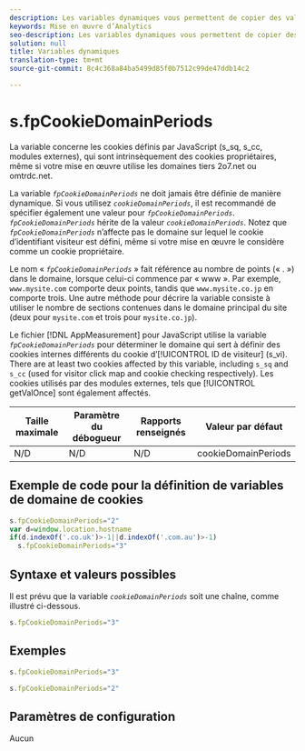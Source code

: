 ```yaml
---
description: Les variables dynamiques vous permettent de copier des valeurs d’une variable vers une autre sans entrer les valeurs complètes à plusieurs reprises dans les demandes d’image sur votre site.
keywords: Mise en œuvre d’Analytics
seo-description: Les variables dynamiques vous permettent de copier des valeurs d’une variable vers une autre sans entrer les valeurs complètes à plusieurs reprises dans les demandes d’image sur votre site.
solution: null
title: Variables dynamiques
translation-type: tm+mt
source-git-commit: 8c4c368a84ba5499d85f0b7512c99de47ddb14c2

---
```



# s.fpCookieDomainPeriods

La variable concerne les cookies définis par JavaScript (s_sq, s_cc, modules externes), qui sont intrinsèquement des cookies propriétaires, même si votre mise en œuvre utilise les domaines tiers 2o7.net ou omtrdc.net.

La variable *`fpCookieDomainPeriods`* ne doit jamais être définie de manière dynamique. Si vous utilisez *`cookieDomainPeriods`*, il est recommandé de spécifier également une valeur pour *`fpCookieDomainPeriods`*. *`fpCookieDomainPeriods`* hérite de la valeur *`cookieDomainPeriods`*. Notez que *`fpCookieDomainPeriods`* n’affecte pas le domaine sur lequel le cookie d’identifiant visiteur est défini, même si votre mise en œuvre le considère comme un cookie propriétaire.

Le nom « *`fpCookieDomainPeriods`* » fait référence au nombre de points (« . ») dans le domaine, lorsque celui-ci commence par « www ». Par exemple, `www.mysite.com` comporte deux points, tandis que `www.mysite.co.jp` en comporte trois. Une autre méthode pour décrire la variable consiste à utiliser le nombre de sections contenues dans le domaine principal du site (deux pour `mysite.com` et trois pour `mysite.co.jp`).

Le fichier [!DNL AppMeasurement] pour JavaScript utilise la variable *`fpCookieDomainPeriods`* pour déterminer le domaine qui sert à définir des cookies internes différents du cookie d’[!UICONTROL ID de visiteur] (s_vi). There are at least two cookies affected by this variable, including `s_sq` and `s_cc` (used for visitor click map and cookie checking respectively). Les cookies utilisés par des modules externes, tels que [!UICONTROL getValOnce] sont également affectés.

| Taille maximale | Paramètre du débogueur | Rapports renseignés | Valeur par défaut |
|---|---|---|---|
| N/D | N/D | N/D | cookieDomainPeriods |

## Exemple de code pour la définition de variables de domaine de cookies

```js
s.fpCookieDomainPeriods="2" 
var d=window.location.hostname 
if(d.indexOf('.co.uk')>-1||d.indexOf('.com.au')>-1) 
  s.fpCookieDomainPeriods="3" 
```

## Syntaxe et valeurs possibles

Il est prévu que la variable *`cookieDomainPeriods`* soit une chaîne, comme illustré ci-dessous.

```js
s.fpCookieDomainPeriods="3"
```

## Exemples

```js
s.fpCookieDomainPeriods="3"
```

```js
s.fpCookieDomainPeriods="2"
```

## Paramètres de configuration

Aucun
